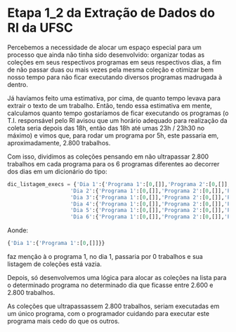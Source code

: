 # Etapa 1_2 da Extração de Dados do RI da UFSC

Percebemos a necessidade de alocar um espaço especial para um processo que ainda não tinha sido desenvolvido: organizar todas as coleções em seus respectivos programas em seus respectivos dias, a fim de não passar duas ou mais vezes pela mesma coleção e otimizar bem nosso tempo para não ficar executando diversos programas madrugada à dentro.

Já havíamos feito uma estimativa, por cima, de quanto tempo levava para extrair o texto de um trabalho. Então, tendo essa estimativa em mente, calculamos quanto tempo gostaríamos de ficar executando os programas (o T.I. responsável pelo RI avisou que um horário adequado para realização da coleta seria depois das 18h, então das 18h até umas 23h / 23h30 no máximo) e vimos que, para rodar um programa por 5h, este passaria em, aproximadamente, 2.800 trabalhos.

Com isso, dividimos as coleções pensando em não ultrapassar 2.800 trabalhos em cada programa para os 6 programas diferentes ao decorrer dos dias em um dicionário do tipo:

```python
dic_listagem_execs = {'Dia 1':{'Programa 1':[0,[]],'Programa 2':[0,[]],'Programa 3':[0,[]],'Programa 4':[0,[]],'Programa 5':[0,[]],'Programa 6':[0,[]]},
                    'Dia 2':{'Programa 1':[0,[]],'Programa 2':[0,[]],'Programa 3':[0,[]],'Programa 4':[0,[]],'Programa 5':[0,[]],'Programa 6':[0,[]]},
                    'Dia 3':{'Programa 1':[0,[]],'Programa 2':[0,[]],'Programa 3':[0,[]],'Programa 4':[0,[]],'Programa 5':[0,[]],'Programa 6':[0,[]]},
                    'Dia 4':{'Programa 1':[0,[]],'Programa 2':[0,[]],'Programa 3':[0,[]],'Programa 4':[0,[]],'Programa 5':[0,[]],'Programa 6':[0,[]]},
                    'Dia 5':{'Programa 1':[0,[]],'Programa 2':[0,[]],'Programa 3':[0,[]],'Programa 4':[0,[]],'Programa 5':[0,[]],'Programa 6':[0,[]]},
                    'Dia 6':{'Programa 1':[0,[]],'Programa 2':[0,[]],'Programa 3':[0,[]],'Programa 4':[0,[]],'Programa 5':[0,[]],'Programa 6':[0,[]]}}
```

Aonde:
```python
{'Dia 1':{'Programa 1':[0,[]]}}
```
faz menção à o programa 1, no dia 1, passaria por 0 trabalhos e sua listagem de coleções está vazia.

Depois, só desenvolvemos uma lógica para alocar as coleções na lista para o determinado programa no determinado dia que ficasse entre 2.600 e 2.800 trabalhos.

As coleções que ultrapassassem 2.800 trabalhos, seriam executadas em um único programa, com o programador cuidando para executar este programa mais cedo do que os outros.
